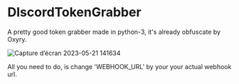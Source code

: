 # DIscordTokenGrabber
A pretty good token grabber made in python-3, it's already obfuscate by Oxyry.

![Capture d’écran 2023-05-21 141634](https://github.com/x2dat/DIscordTokenGrabber/assets/108194115/ed02e2d2-e20c-431c-8df1-f9e54d30fa85)

All you need to do, is change 'WEBHOOK_URL' by your your actual webhook url.
